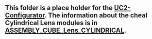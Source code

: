 ## This folder is a place holder for the [UC2-Configurator](https://uc2configurator.netlify.app/). The information about the cheal Cylindrical Lens modules is in [ASSEMBLY_CUBE_Lens_CYLINDRICAL](../ASSEMBLY_CUBE_Lens_CYLINDRICAL).
